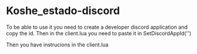 # Koshe_estado-discord

To be able to use it you need to create a developer discord application and copy the id.
Then in the client.lua you need to paste it in SetDiscordAppId('')

Then you have instrucions in the client.lua
